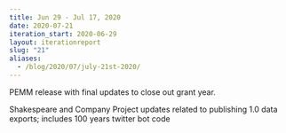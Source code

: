 ```yaml
---
title: Jun 29 - Jul 17, 2020
date: 2020-07-21
iteration_start: 2020-06-29
layout: iterationreport
slug: "21"
aliases:
  - /blog/2020/07/july-21st-2020/
---
```



PEMM release with final updates to close out grant year.

Shakespeare and Company Project updates related to publishing 1.0 data exports; includes 100 years twitter bot code





